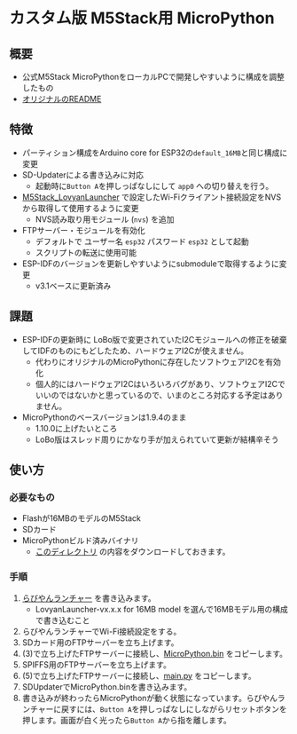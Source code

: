 # カスタム版 M5Stack用 MicroPython

## 概要

* 公式M5Stack MicroPythonをローカルPCで開発しやすいように構成を調整したもの
* [オリジナルのREADME](README.original.md)

## 特徴

* パーティション構成をArduino core for ESP32の`default_16MB`と同じ構成に変更
* SD-Updaterによる書き込みに対応
    * 起動時に`Button A`を押しっぱなしにして `app0` への切り替えを行う。
* [M5Stack_LovyanLauncher](https://github.com/lovyan03/M5Stack_LovyanLauncher) で設定したWi-Fiクライアント接続設定をNVSから取得して使用するように変更
    * NVS読み取り用モジュール (`nvs`) を追加
* FTPサーバー・モジュールを有効化
    * デフォルトで ユーザー名 `esp32` パスワード `esp32` として起動
    * スクリプトの転送に使用可能
* ESP-IDFのバージョンを更新しやすいようにsubmoduleで取得するように変更
    * v3.1ベースに更新済み

## 課題

* ESP-IDFの更新時に LoBo版で変更されていたI2Cモジュールへの修正を破棄してIDFのものにもどしたため、ハードウェアI2Cが使えません。
    * 代わりにオリジナルのMicroPythonに存在したソフトウェアI2Cを有効化
    * 個人的にはハードウェアI2Cはいろいろバグがあり、ソフトウェアI2Cでいいのではないかと思っているので、いまのところ対応する予定はありません。
* MicroPythonのベースバージョンは1.9.4のまま
    * 1.10.0に上げたいところ
    * LoBo版はスレッド周りにかなり手が加えられていて更新が結構辛そう

## 使い方

### 必要なもの
* Flashが16MBのモデルのM5Stack
* SDカード
* MicroPythonビルド済みバイナリ
    * [このディレクトリ](MicroPython_BUILD/firmware/sdupdater/) の内容をダウンロードしておきます。
### 手順

1. [らびやんランチャー](https://github.com/lovyan03/M5Stack_LovyanLauncher) を書き込みます。
    * LovyanLauncher-vx.x.x for 16MB model を選んで16MBモデル用の構成で書き込むこと
2. らびやんランチャーでWi-Fi接続設定をする。
3. SDカード用のFTPサーバーを立ち上げます。
4. (3)で立ち上げたFTPサーバーに接続し、[MicroPython.bin](MicroPython_BUILD/firmware/sdupdater/MicroPython.bin) をコピーします。
5. SPIFFS用のFTPサーバーを立ち上げます。
6. (5)で立ち上げたFTPサーバーに接続し、[main.py](MicroPython_BUILD/firmware/sdupdater/main.py) をコピーします。
7. SDUpdaterでMicroPython.binを書き込みます。
8. 書き込みが終わったらMicroPythonが動く状態になっています。らびやんランチャーに戻すには、`Button A`を押しっぱなしにしながらリセットボタンを押します。画面が白く光ったら`Button A`から指を離します。

